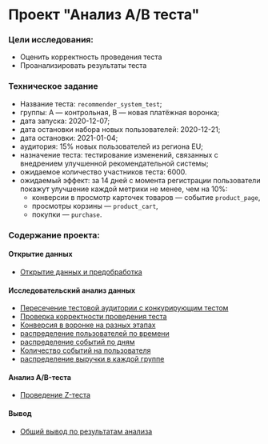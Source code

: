 # Проект "Анализ A/B теста"
### Цели исследования:
- Оценить корректность проведения теста
- Проанализировать результаты теста
### Техническое задание

- Название теста: `recommender_system_test`;
- группы: А — контрольная, B — новая платёжная воронка;
- дата запуска: 2020-12-07;
- дата остановки набора новых пользователей: 2020-12-21;
- дата остановки: 2021-01-04;
- аудитория: 15% новых пользователей из региона EU;
- назначение теста: тестирование изменений, связанных с внедрением улучшенной рекомендательной системы;
- ожидаемое количество участников теста: 6000.
- ожидаемый эффект: за 14 дней с момента регистрации пользователи покажут улучшение каждой метрики не менее, чем на 10%:
    - конверсии в просмотр карточек товаров — событие `product_page`,
    - просмотры корзины — `product_cart`,
    - покупки — `purchase`.
### Содержание проекта: 

#### Открытие данных
- [Открытие данных и предобработка](#open)

#### Исследовательский анализ данных
- [Пересечение тестовой аудитории с конкурирующим тестом](#step1)
- [Проверка корректности проведения теста](#step2)
- [Конверсия в воронке на разных этапах](#step3)
- [распределение пользователей по времени](#step4)
- [распределение событий по дням](#step5)
- [Количество событий на пользователя](#step6)
- [распределение выручки в каждой группе](#step7)


#### Анализ A/B-теста

- [Проведение Z-теста](#step6)

#### Вывод
- [Общий вывод по результатам анализа](#finish)
